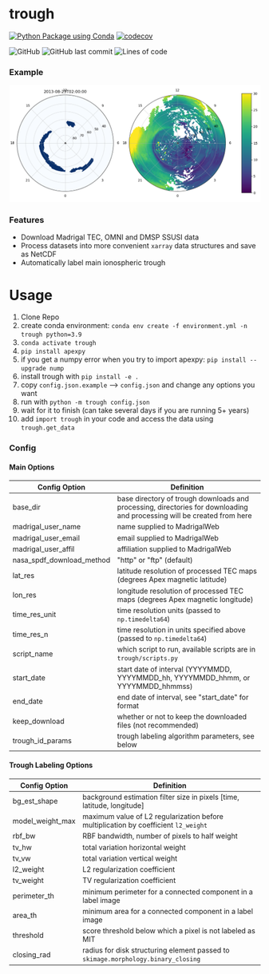 # trough
[![Python Package using Conda](https://github.com/gregstarr/trough/actions/workflows/python-package-conda.yml/badge.svg)](https://github.com/gregstarr/trough/actions/workflows/python-package-conda.yml)
[![codecov](https://codecov.io/gh/gregstarr/trough/branch/master/graph/badge.svg?token=QNCESQ41EW)](https://codecov.io/gh/gregstarr/trough)

![GitHub](https://img.shields.io/github/license/gregstarr/trough)
![GitHub last commit](https://img.shields.io/github/last-commit/gregstarr/trough?color=blue&style=flat)
![Lines of code](https://img.shields.io/tokei/lines/github/gregstarr/trough?color=orange)

### Example

![Example](example.png)

### Features
- Download Madrigal TEC, OMNI and DMSP SSUSI data
- Process datasets into more convenient `xarray` data structures and save as NetCDF
- Automatically label main ionospheric trough

# Usage

1. Clone Repo
2. create conda environment: `conda env create -f environment.yml -n trough python=3.9`
3. `conda activate trough`
4. `pip install apexpy`
5. if you get a numpy error when you try to import apexpy: `pip install --upgrade nump`
6. install trough with `pip install -e .`
7. copy `config.json.example` --> `config.json` and change any options you want
8. run with `python -m trough config.json`
9. wait for it to finish (can take several days if you are running 5+ years)
10. add `import trough` in your code and access the data using `trough.get_data`

### Config
#### Main Options
| Config Option | Definition                                                                                                              |
| --- |-------------------------------------------------------------------------------------------------------------------------|
| base_dir | base directory of trough downloads and processing, directories for downloading and processing will be created from here |
| madrigal_user_name | name supplied to MadrigalWeb                                                                                            |
| madrigal_user_email | email supplied to MadrigalWeb                                                                                           |
| madrigal_user_affil | affiliation supplied to MadrigalWeb                                                                                     |
| nasa_spdf_download_method | "http" or "ftp" (default)                                                                                               |
| lat_res | latitude resolution of processed TEC maps (degrees Apex magnetic latitude)                                              |
| lon_res | longitude resolution of processed TEC maps (degrees Apex magnetic longitude)                                            |
| time_res_unit | time resolution units (passed to `np.timedelta64`)                                                                      |
| time_res_n | time resolution in units specified above (passed to `np.timedelta64`)                                                   |
| script_name | which script to run, available scripts are in `trough/scripts.py`                                                       |
| start_date | start date of interval (YYYYMMDD, YYYYMMDD_hh, YYYYMMDD_hhmm, or YYYYMMDD_hhmmss)                                       |
| end_date | end date of interval, see "start_date" for format                                                                       |
| keep_download | whether or not to keep the downloaded files (not recommended)                                                           |
| trough_id_params | trough labeling algorithm parameters, see below                                                                         |

#### Trough Labeling Options
| Config Option | Definition                                                                          |
| --- |-------------------------------------------------------------------------------------|
| bg_est_shape | background estimation filter size in pixels [time, latitude, longitude]             | 
| model_weight_max | maximum value of L2 regularization before multiplication by coefficient `l2_weight` |
| rbf_bw | RBF bandwidth, number of pixels to half weight                                      |
| tv_hw | total variation horizontal weight                                                   |
| tv_vw | total variation vertical weight                                                     |
| l2_weight | L2 regularization coefficient                                                       |
| tv_weight | TV regularization coefficient                                                       |
| perimeter_th | minimum perimeter for a connected component in a label image                        |
| area_th | minimum area for a connected component in a label image                             |
| threshold | score threshold below which a pixel is not labeled as MIT                           |
| closing_rad | radius for disk structuring element passed to `skimage.morphology.binary_closing`   |
